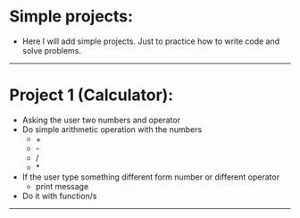 # Simple projects:
- Here I will add simple projects. Just to practice how to write code and solve problems.
---------------------------------------------
# Project 1 (Calculator):
  - Asking the user two numbers and operator
  - Do simple arithmetic operation with the numbers
    - \+
    - \-
    - \/
    - \*
  - If the user type something different form number or different operator
    - print message
  - Do it with function/s
  ---------------------------------------------
